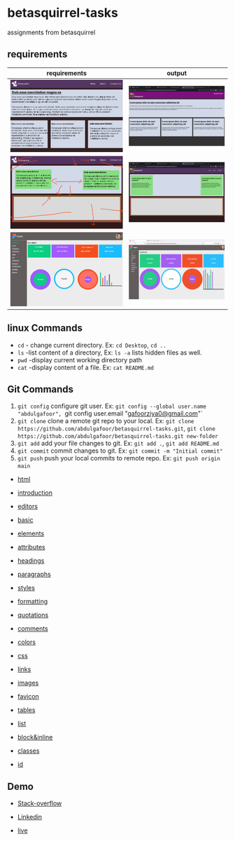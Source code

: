 # betasquirrel-tasks

assignments from betasquirrel

## requirements

| requirements                  | output                           |
| ----------------------------- | -------------------------------- |
| ![Task 1](images/task-1.jpeg) | ![Task 1](screenshot/task-1.png) |
| ![Task 2](images/task-2.jpeg) | ![Task 2](screenshot/task-2.png) |
| ![Task 4](images/task-4.jpg)  | ![Task 4](screenshot/task-4.png) |

## linux Commands

- `cd` - change current directory. Ex: `cd Desktop`, `cd ..`
- `ls` -list content of a directory, Ex: `ls -a` lists hidden files as well.
- `pwd` -display current working directory path
- `cat` -display content of a file. Ex: `cat README.md`

## Git Commands

1. `git config` configure git user. Ex: `git config --global user.name "abdulgafoor", `git config user.email "gafoorziya0@gmail.com"`
2. `git clone` clone a remote git repo to your local. Ex: `git clone https://github.com/abdulgafoor/betasquirrel-tasks.git`, `git clone https://github.com/abdulgafoor/betasquirrel-tasks.git new-folder`
3. `git add` add your file changes to git. Ex: `git add .`, `git add README.md`
4. `git commit` commit changes to git. Ex: `git commit -m "Initial commit"`
5. `git push` push your local commits to remote repo. Ex: `git push origin main`

- [html](https://www.w3schools.com/html/default.asp)

- [introduction](https://www.w3schools.com/html/html_intro.asp)

- [editors](https://www.w3schools.com/html/html_editors.asp)

- [basic](https://www.w3schools.com/html/html_basic.asp)

- [elements](https://www.w3schools.com/html/html_elements.asp)

- [attributes](https://www.w3schools.com/html/html_attributes.asp)

- [headings](https://www.w3schools.com/html/html_headings.asp)

- [paragraphs](https://www.w3schools.com/html/html_paragraphs.asp)

- [styles](https://www.w3schools.com/html/html_styles.asp)

- [formatting](https://www.w3schools.com/html/html_formatting.asp)

- [quotations](https://www.w3schools.com/html/html_quotation_elements.asp)

- [comments](https://www.w3schools.com/html/html_comments.asp)

- [colors](https://www.w3schools.com/html/html_colors.asp)

- [css](https://www.w3schools.com/html/html_css.asp)

- [links](https://www.w3schools.com/html/html_links.asp)

- [images](https://www.w3schools.com/html/html_images.asp)

- [favicon](https://www.w3schools.com/html/html_favicon.asp)

- [tables](https://www.w3schools.com/html/html_tables.asp)

- [list](https://www.w3schools.com/html/html_lists.asp)

- [block&inline](https://www.w3schools.com/html/html_blocks.asp)

- [classes](https://www.w3schools.com/html/html_classes.asp)

- [id](https://www.w3schools.com/html/html_id.asp)

## Demo

- [Stack-overflow](https://stackoverflow.com/users/21198561/gafoor-tharuvanna)

- [Linkedin](https://www.linkedin.com/in/gafoor-tharuvanna-7526b825b/)

- [live ](https://abdulgafoorpt.github.io/betasquirrel-tasks/)

